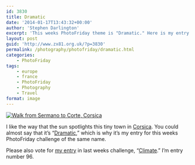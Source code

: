 ```yaml
---
id: 3830
title: Dramatic
date: '2014-01-17T13:43:32+00:00'
author: 'Stephen Darlington'
excerpt: 'This weeks PhotoFriday theme is "Dramatic." Here is my entry.'
layout: post
guid: 'http://www.zx81.org.uk/?p=3830'
permalink: /photography/photofriday/dramatic.html
categories:
    - PhotoFriday
tags:
    - europe
    - france
    - PhotoFriday
    - Photography
    - Travel
format: image
---
```


[![Walk from Sermano to Corte, Corsica](https://i0.wp.com/farm6.staticflickr.com/5481/11995408326_424467232c.jpg?resize=500%2C333)](http://www.flickr.com/photos/stephendarlington/11995408326/ "Walk from Sermano to Corte, Corsica by stephendarlington, on Flickr")

I like the way that the sun spotlights this tiny town in [Corsica](http://www.zx81.org.uk/travel/corsica.html "Corsica"). You could almost say that it’s “[Dramatic](http://www.photofriday.com/challenge.php?id=1363),” which is why it’s my entry for this weeks PhotoFriday challenge of the same name.

Please also vote for [my entry](http://www.zx81.org.uk/photography/photofriday/climate.html "Climate") in last weeks challenge, “[Climate](http://www.photofriday.com/linkviewer.php?id=1361).” I’m entry number 96.
